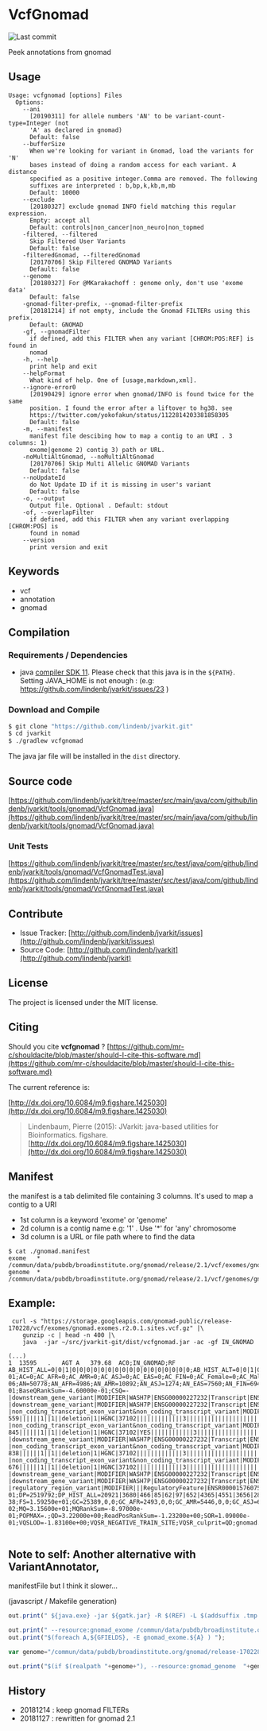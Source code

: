 # VcfGnomad

![Last commit](https://img.shields.io/github/last-commit/lindenb/jvarkit.png)

Peek annotations from gnomad


## Usage

```
Usage: vcfgnomad [options] Files
  Options:
    --ani
      [20190311] for allele numbers 'AN' to be variant-count-type=Integer (not 
      'A' as declared in gnomad)
      Default: false
    --bufferSize
      When we're looking for variant in Gnomad, load the variants for 'N' 
      bases instead of doing a random access for each variant. A distance 
      specified as a positive integer.Comma are removed. The following 
      suffixes are interpreted : b,bp,k,kb,m,mb
      Default: 10000
    --exclude
      [20180327] exclude gnomad INFO field matching this regular expression. 
      Empty: accept all
      Default: controls|non_cancer|non_neuro|non_topmed
    -filtered, --filtered
      Skip Filtered User Variants
      Default: false
    -filteredGnomad, --filteredGnomad
      [20170706] Skip Filtered GNOMAD Variants
      Default: false
    --genome
      [20180327] For @MKarakachoff : genome only, don't use 'exome data'
      Default: false
    -gnomad-filter-prefix, --gnomad-filter-prefix
      [20181214] if not empty, include the Gnomad FILTERs using this prefix.
      Default: GNOMAD
    -gf, --gnomadFilter
      if defined, add this FILTER when any variant [CHROM:POS:REF] is found in 
      nomad 
    -h, --help
      print help and exit
    --helpFormat
      What kind of help. One of [usage,markdown,xml].
    --ignore-error0
      [20190429] ignore error when gnomad/INFO is found twice for the same 
      position. I found the error after a liftover to hg38. see 
      https://twitter.com/yokofakun/status/1122814203381858305 
      Default: false
    -m, --manifest
      manifest file descibing how to map a contig to an URI . 3 columns: 1) 
      exome|genome 2) contig 3) path or URL.
    -noMultiAltGnomad, --noMultiAltGnomad
      [20170706] Skip Multi Allelic GNOMAD Variants
      Default: false
    --noUpdateId
      do Not Update ID if it is missing in user's variant
      Default: false
    -o, --output
      Output file. Optional . Default: stdout
    -of, --overlapFilter
      if defined, add this FILTER when any variant overlapping [CHROM:POS] is 
      found in nomad
    --version
      print version and exit

```


## Keywords

 * vcf
 * annotation
 * gnomad


## Compilation

### Requirements / Dependencies

* java [compiler SDK 11](https://jdk.java.net/11/). Please check that this java is in the `${PATH}`. Setting JAVA_HOME is not enough : (e.g: https://github.com/lindenb/jvarkit/issues/23 )


### Download and Compile

```bash
$ git clone "https://github.com/lindenb/jvarkit.git"
$ cd jvarkit
$ ./gradlew vcfgnomad
```

The java jar file will be installed in the `dist` directory.

## Source code 

[https://github.com/lindenb/jvarkit/tree/master/src/main/java/com/github/lindenb/jvarkit/tools/gnomad/VcfGnomad.java](https://github.com/lindenb/jvarkit/tree/master/src/main/java/com/github/lindenb/jvarkit/tools/gnomad/VcfGnomad.java)

### Unit Tests

[https://github.com/lindenb/jvarkit/tree/master/src/test/java/com/github/lindenb/jvarkit/tools/gnomad/VcfGnomadTest.java](https://github.com/lindenb/jvarkit/tree/master/src/test/java/com/github/lindenb/jvarkit/tools/gnomad/VcfGnomadTest.java)


## Contribute

- Issue Tracker: [http://github.com/lindenb/jvarkit/issues](http://github.com/lindenb/jvarkit/issues)
- Source Code: [http://github.com/lindenb/jvarkit](http://github.com/lindenb/jvarkit)

## License

The project is licensed under the MIT license.

## Citing

Should you cite **vcfgnomad** ? [https://github.com/mr-c/shouldacite/blob/master/should-I-cite-this-software.md](https://github.com/mr-c/shouldacite/blob/master/should-I-cite-this-software.md)

The current reference is:

[http://dx.doi.org/10.6084/m9.figshare.1425030](http://dx.doi.org/10.6084/m9.figshare.1425030)

> Lindenbaum, Pierre (2015): JVarkit: java-based utilities for Bioinformatics. figshare.
> [http://dx.doi.org/10.6084/m9.figshare.1425030](http://dx.doi.org/10.6084/m9.figshare.1425030)

 
## Manifest
 
 the manifest is a tab delimited file containing 3 columns. It's used to map a contig to a URI
 
   * 1st column is a keyword 'exome' or 'genome'
   * 2d column is a contig name e.g: '1' .  Use '*' for 'any' chromosome
   * 3d column is a URL or file path where to find the data
 

```
$ cat ./gnomad.manifest 
exome   *       /commun/data/pubdb/broadinstitute.org/gnomad/release/2.1/vcf/exomes/gnomad.exomes.r2.1.sites.vcf.gz
genome  *       /commun/data/pubdb/broadinstitute.org/gnomad/release/2.1/vcf/genomes/gnomad.genomes.r2.1.sites.vcf.gz
```

## Example:
 
 ```
  curl -s "https://storage.googleapis.com/gnomad-public/release-170228/vcf/exomes/gnomad.exomes.r2.0.1.sites.vcf.gz" |\
     gunzip -c | head -n 400 |\
     java  -jar ~/src/jvarkit-git/dist/vcfgnomad.jar -ac -gf IN_GNOMAD 

 (...)
 1	13595	.	AGT	A	379.68	AC0;IN_GNOMAD;RF	AB_HIST_ALL=0|0|1|0|0|0|0|0|0|0|0|0|0|0|0|0|0|0|0|0;AB_HIST_ALT=0|0|1|0|0|0|0|0|0|0|0|0|0|0|0|0|0|0|0|0;AB_MEDIAN=1.44068e-01;AC=0;AC_AFR=0;AC_AMR=0;AC_ASJ=0;AC_EAS=0;AC_FIN=0;AC_Female=0;AC_Male=0;AC_NFE=0;AC_OTH=0;AC_POPMAX=.;AC_SAS=0;AC_raw=1;AF=0.00000e+00;AF_AFR=0.00000e+00;AF_AMR=0.00000e+00;AF_ASJ=0.00000e+00;AF_EAS=0.00000e+00;AF_FIN=0.00000e+00;AF_Female=0.00000e+00;AF_Male=0.00000e+00;AF_NFE=0.00000e+00;AF_OTH=0.00000e+00;AF_POPMAX=.;AF_SAS=0.00000e+00;AF_raw=9.99900e-06;AN=50778;AN_AFR=4986;AN_AMR=10892;AN_ASJ=1274;AN_EAS=7560;AN_FIN=694;AN_Female=24940;AN_Male=25838;AN_NFE=17556;AN_OTH=1486;AN_POPMAX=.;AN_SAS=6330;AN_raw=100010;AS_FilterStatus=RF|AC0;AS_RF=1.49748e-01;BaseQRankSum=-4.60000e-01;CSQ=-|downstream_gene_variant|MODIFIER|WASH7P|ENSG00000227232|Transcript|ENST00000423562|unprocessed_pseudogene|||||||||||1|766|-1||deletion|1|HGNC|38034||||||||||||||||||||||||||||||||||||||||||,-|downstream_gene_variant|MODIFIER|WASH7P|ENSG00000227232|Transcript|ENST00000438504|unprocessed_pseudogene|||||||||||1|766|-1||deletion|1|HGNC|38034|YES|||||||||||||||||||||||||||||||||||||||||,-|non_coding_transcript_exon_variant&non_coding_transcript_variant|MODIFIER|DDX11L1|ENSG00000223972|Transcript|ENST00000450305|transcribed_unprocessed_pseudogene|6/6||ENST00000450305.2:n.561_562delTG||558-559||||||1||1||deletion|1|HGNC|37102|||||||||||||3|||||||||||||||||||||||||||||,-|non_coding_transcript_exon_variant&non_coding_transcript_variant|MODIFIER|DDX11L1|ENSG00000223972|Transcript|ENST00000456328|processed_transcript|3/3||ENST00000456328.2:n.847_848delTG||844-845||||||1||1||deletion|1|HGNC|37102|YES||||||||||||3|||||||||||||||||||||||||||||,-|downstream_gene_variant|MODIFIER|WASH7P|ENSG00000227232|Transcript|ENST00000488147|unprocessed_pseudogene|||||||||||1|807|-1||deletion|1|HGNC|38034||||||||||||||||||||||||||||||||||||||||||,-|non_coding_transcript_exon_variant&non_coding_transcript_variant|MODIFIER|DDX11L1|ENSG00000223972|Transcript|ENST00000515242|transcribed_unprocessed_pseudogene|3/3||ENST00000515242.2:n.840_841delTG||837-838||||||1||1||deletion|1|HGNC|37102|||||||||||||3|||||||||||||||||||||||||||||,-|non_coding_transcript_exon_variant&non_coding_transcript_variant|MODIFIER|DDX11L1|ENSG00000223972|Transcript|ENST00000518655|transcribed_unprocessed_pseudogene|3/4||ENST00000518655.2:n.678_679delTG||675-676||||||1||1||deletion|1|HGNC|37102|||||||||||||3|||||||||||||||||||||||||||||,-|downstream_gene_variant|MODIFIER|WASH7P|ENSG00000227232|Transcript|ENST00000538476|unprocessed_pseudogene|||||||||||1|814|-1||deletion|1|HGNC|38034||||||||||||||||||||||||||||||||||||||||||,-|downstream_gene_variant|MODIFIER|WASH7P|ENSG00000227232|Transcript|ENST00000541675|unprocessed_pseudogene|||||||||||1|766|-1||deletion|1|HGNC|38034||||||||||||||||||||||||||||||||||||||||||,-|regulatory_region_variant|MODIFIER|||RegulatoryFeature|ENSR00001576075|CTCF_binding_site|||||||||||1||||deletion|1||||||||||||||||||||||||||||||||||||||||||||;ClippingRankSum=5.63000e-01;DP=2519792;DP_HIST_ALL=20921|3680|466|85|62|97|652|4365|4551|3656|2891|2039|1464|1114|954|811|688|497|352|310;DP_HIST_ALT=0|0|0|0|0|0|0|0|0|0|0|0|0|0|0|0|0|0|0|0;DP_MEDIAN=118;DREF_MEDIAN=3.98107e-38;FS=1.59250e+01;GC=25389,0,0;GC_AFR=2493,0,0;GC_AMR=5446,0,0;GC_ASJ=637,0,0;GC_EAS=3780,0,0;GC_FIN=347,0,0;GC_Female=12470,0,0;GC_Male=12919,0,0;GC_NFE=8778,0,0;GC_OTH=743,0,0;GC_SAS=3165,0,0;GC_raw=50004,1,0;GQ_HIST_ALL=11211|8535|2038|2055|803|203|195|95|28|49|65|37|115|64|88|117|164|34|237|23872;GQ_HIST_ALT=0|0|0|0|0|0|0|0|0|0|0|0|0|0|0|0|0|0|0|1;GQ_MEDIAN=99;Hom=0;Hom_AFR=0;Hom_AMR=0;Hom_ASJ=0;Hom_EAS=0;Hom_FIN=0;Hom_Female=0;Hom_Male=0;Hom_NFE=0;Hom_OTH=0;Hom_SAS=0;Hom_raw=0;InbreedingCoeff=-4.37000e-02;MQ=3.15600e+01;MQRankSum=-8.97000e-01;POPMAX=.;QD=3.22000e+00;ReadPosRankSum=-1.23200e+00;SOR=1.09000e-01;VQSLOD=-1.83100e+00;VQSR_NEGATIVE_TRAIN_SITE;VQSR_culprit=QD;gnomad.exome.AC_AFR=0;gnomad.exome.AC_AMR=0;gnomad.exome.AC_ASJ=0;gnomad.exome.AC_EAS=0;gnomad.exome.AC_FIN=0;gnomad.exome.AC_Female=0;gnomad.exome.AC_Male=0;gnomad.exome.AC_NFE=0;gnomad.exome.AC_OTH=0;gnomad.exome.AC_raw=1;gnomad.exome.AN_AFR=4986;gnomad.exome.AN_AMR=10892;gnomad.exome.AN_ASJ=1274;gnomad.exome.AN_EAS=7560;gnomad.exome.AN_FIN=694;gnomad.exome.AN_Female=24940;gnomad.exome.AN_Male=25838;gnomad.exome.AN_NFE=17556;gnomad.exome.AN_OTH=1486;gnomad.exome.AN_raw=100010;gnomad.genome.AC_AFR=0;gnomad.genome.AC_AMR=0;gnomad.genome.AC_ASJ=0;gnomad.genome.AC_EAS=0;gnomad.genome.AC_FIN=0;gnomad.genome.AC_Female=0;gnomad.genome.AC_Male=0;gnomad.genome.AC_NFE=0;gnomad.genome.AC_OTH=0;gnomad.genome.AC_raw=1;gnomad.genome.AN_AFR=8680;gnomad.genome.AN_AMR=794;gnomad.genome.AN_ASJ=224;gnomad.genome.AN_EAS=1592;gnomad.genome.AN_FIN=3490;gnomad.genome.AN_Female=13274;gnomad.genome.AN_Male=16168;gnomad.genome.AN_NFE=13754;gnomad.genome.AN_OTH=908;gnomad.genome.AN_raw=30500

 
 ```

## Note to self: Another alternative with VariantAnnotator,
manifestFile
but I think it slower...

(javascript / Makefile generation)

```javascript
out.print(" ${java.exe} -jar ${gatk.jar} -R $(REF) -L $(addsuffix .tmp.vcf,$@) -T VariantAnnotator --variant $(addsuffix .tmp.vcf,$@) -o $(addsuffix .tmp2.vcf,$@) --resourceAlleleConcordance ");

out.print(" --resource:gnomad_exome /commun/data/pubdb/broadinstitute.org/gnomad/release-170228/vcf/exome/gnomad.exomes.r2.0.1.sites.vcf.gz ");
out.print("$(foreach A,${GFIELDS}, -E gnomad_exome.${A} ) ");

var genome="/commun/data/pubdb/broadinstitute.org/gnomad/release-170228/vcf/genome/gnomad.genomes.r2.0.1.sites."+chrom+".vcf.gz";

out.print("$(if $(realpath "+genome+"), --resource:gnomad_genome  "+genome+"  $(foreach A,${GFIELDS}, -E gnomad_genome.${A} ) )");
```

## History

  * 20181214 : keep gnomad FILTERs
  * 20181127 : rewritten for gnomad 2.1

